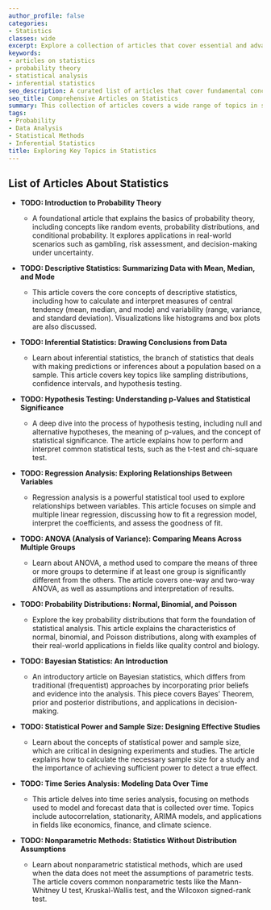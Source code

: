 ```yaml
---
author_profile: false
categories:
- Statistics
classes: wide
excerpt: Explore a collection of articles that cover essential and advanced statistical concepts. From probability distributions to hypothesis testing, this list provides insights into core statistical topics.
keywords:
- articles on statistics
- probability theory
- statistical analysis
- inferential statistics
seo_description: A curated list of articles that cover fundamental concepts and advanced topics in statistics, including probability theory, hypothesis testing, regression analysis, and more.
seo_title: Comprehensive Articles on Statistics
summary: This collection of articles covers a wide range of topics in statistics, from fundamental concepts like probability and distributions to advanced topics like regression analysis and machine learning. Each article delves into different statistical methods, providing insights for students, researchers, and professionals.
tags:
- Probability
- Data Analysis
- Statistical Methods
- Inferential Statistics
title: Exploring Key Topics in Statistics
---
```


## List of Articles About Statistics

- **TODO: Introduction to Probability Theory**
   - A foundational article that explains the basics of probability theory, including concepts like random events, probability distributions, and conditional probability. It explores applications in real-world scenarios such as gambling, risk assessment, and decision-making under uncertainty.

- **TODO: Descriptive Statistics: Summarizing Data with Mean, Median, and Mode**
   - This article covers the core concepts of descriptive statistics, including how to calculate and interpret measures of central tendency (mean, median, and mode) and variability (range, variance, and standard deviation). Visualizations like histograms and box plots are also discussed.

- **TODO: Inferential Statistics: Drawing Conclusions from Data**
   - Learn about inferential statistics, the branch of statistics that deals with making predictions or inferences about a population based on a sample. This article covers key topics like sampling distributions, confidence intervals, and hypothesis testing.

- **TODO: Hypothesis Testing: Understanding p-Values and Statistical Significance**
   - A deep dive into the process of hypothesis testing, including null and alternative hypotheses, the meaning of p-values, and the concept of statistical significance. The article explains how to perform and interpret common statistical tests, such as the t-test and chi-square test.

- **TODO: Regression Analysis: Exploring Relationships Between Variables**
   - Regression analysis is a powerful statistical tool used to explore relationships between variables. This article focuses on simple and multiple linear regression, discussing how to fit a regression model, interpret the coefficients, and assess the goodness of fit.

- **TODO: ANOVA (Analysis of Variance): Comparing Means Across Multiple Groups**
   - Learn about ANOVA, a method used to compare the means of three or more groups to determine if at least one group is significantly different from the others. The article covers one-way and two-way ANOVA, as well as assumptions and interpretation of results.

- **TODO: Probability Distributions: Normal, Binomial, and Poisson**
   - Explore the key probability distributions that form the foundation of statistical analysis. This article explains the characteristics of normal, binomial, and Poisson distributions, along with examples of their real-world applications in fields like quality control and biology.

- **TODO: Bayesian Statistics: An Introduction**
   - An introductory article on Bayesian statistics, which differs from traditional (frequentist) approaches by incorporating prior beliefs and evidence into the analysis. This piece covers Bayes’ Theorem, prior and posterior distributions, and applications in decision-making.





- **TODO: Statistical Power and Sample Size: Designing Effective Studies**
   - Learn about the concepts of statistical power and sample size, which are critical in designing experiments and studies. The article explains how to calculate the necessary sample size for a study and the importance of achieving sufficient power to detect a true effect.

- **TODO: Time Series Analysis: Modeling Data Over Time**
   - This article delves into time series analysis, focusing on methods used to model and forecast data that is collected over time. Topics include autocorrelation, stationarity, ARIMA models, and applications in fields like economics, finance, and climate science.

- **TODO: Nonparametric Methods: Statistics Without Distribution Assumptions**
   - Learn about nonparametric statistical methods, which are used when the data does not meet the assumptions of parametric tests. The article covers common nonparametric tests like the Mann-Whitney U test, Kruskal-Wallis test, and the Wilcoxon signed-rank test.
